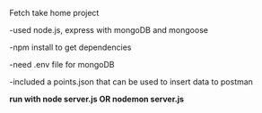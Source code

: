 Fetch take home project

-used node.js, express with mongoDB and mongoose

-npm install to get dependencies

-need .env file for mongoDB

-included a points.json that can be used to insert data to postman

**run with node server.js OR nodemon server.js**
